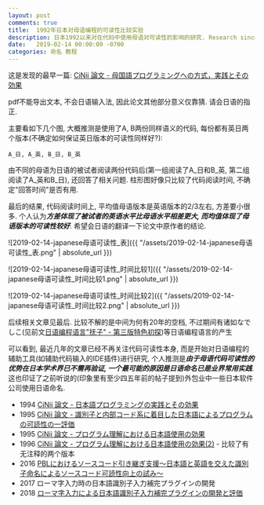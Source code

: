 ```yaml
---
layout: post
comments: true
title:  1992年日本对母语编程的可读性比较实验
description: 日本1992以来对在代码中使用母语对可读性的影响的研究. Research since 1992 in Japan about how programming in Japanese impacts code readability.
date:   2019-02-14 00:00:00 -0700
categories: 命名 教程
---
```


这是发现的最早一篇: [CiNii 論文 - 母国語プログラミングへの方式，実践とその効果​](https://ci.nii.ac.jp/naid/170000018966)

pdf不能导出文本, 不会日语输入法, 因此论文其他部分意义仅靠猜. 请会日语的指正.

主要看如下几个图, 大概推测是使用了A, B两份同样语义的代码, 每份都有英日两个版本(不确定如何保证英日版本的可读性同样好?):
```
A_日, A_英, B_日, B_英
```
由不同的母语为日语的被试者阅读两份代码后(第一组阅读了A_日和B_英, 第二组阅读了A_英和B_日), 还回答了相关问题. 柱形图好像只比较了代码阅读时间, 不确定"回答时间"是否有用.

最后的结果, 代码阅读时间上, 平均值母语版本是英语版本的2/3左右, 方差要小很多. 个人认为***方差体现了被试者的英语水平比母语水平相差更大, 而均值体现了母语版本的可读性较好***. 希望会日语的翻译一下论文中原作者的结论.

![2019-02-14-japanese母语可读性_表]({{ "/assets/2019-02-14-japanese母语可读性_表.png" | absolute_url }})

![2019-02-14-japanese母语可读性_时间比较1]({{ "/assets/2019-02-14-japanese母语可读性_时间比较1.png" | absolute_url }})

![2019-02-14-japanese母语可读性_时间比较2]({{ "/assets/2019-02-14-japanese母语可读性_时间比较2.png" | absolute_url }})

后续相关文章见最后. 比较不解的是中间为何有20年的空档, 不过期间有诸如なでしこ(见前文[日语编程语言"抚子" - 第三版特色初探](https://zhuanlan.zhihu.com/p/30800689))等日语编程语言的产生

可以看到, 最近几年的文章已经不再关注代码可读性本身, 而是开始对日语编程的辅助工具(如辅助代码输入的IDE插件)进行研究, 个人推测是***由于母语代码可读性的优势在日本学术界已不需再验证, 一个最可能的原因是日语命名已是业界常用实践***. 这也印证了之前听说的(印象里有至少四五年前的帖子提到)外包业中一些日本软件公司使用日语命名.

- 1994 [CiNii 論文 - 日本語プログラミングの実践とその効果](https://ci.nii.ac.jp/naid/110002722847/)
- 1995 [CiNii 論文 - 識別子と内部コード系に着目した日本語によるプログラムの可読性の一評価](https://ci.nii.ac.jp/naid/110002931711)
- 1995 [CiNii 論文 - プログラム理解における日本語使用の効果](https://ci.nii.ac.jp/naid/110002878115)
- 1996 [CiNii 論文 - プログラム理解における日本語使用の効果(2)](https://ci.nii.ac.jp/naid/110002887296) - 比较了有无注释的两个版本
- 2016 [PBLにおけるソースコード引き継ぎ支援～日本語と英語を交えた識別子命名によるソースコード可読性向上の試み～](http://jssst.or.jp/files/user/taikai/2016/FOSE/fose1-3.pdf)
- 2017 ローマ字入力時の日本語識別子入力補完プラグインの開発
- 2018 [ローマ字入力による日本語識別子入力補完プラグインの開発と評価](http://jssst.or.jp/files/user/taikai/2018/FOSE/fose1-5.pdf)